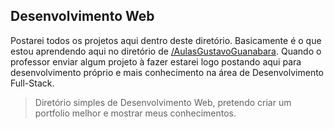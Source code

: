 ## Desenvolvimento Web
Postarei todos os projetos aqui dentro deste diretório. Basicamente é o que estou aprendendo aqui no diretório de <a href="https://github.com/mercuriohg/AulasGustavoGuanabara">/AulasGustavoGuanabara</a>. Quando o professor enviar algum projeto à fazer estarei logo postando aqui para desenvolvimento próprio e mais conhecimento na área de Desenvolvimento Full-Stack.

>Diretório simples de Desenvolvimento Web, pretendo criar um portfolio melhor e mostrar meus conhecimentos.
